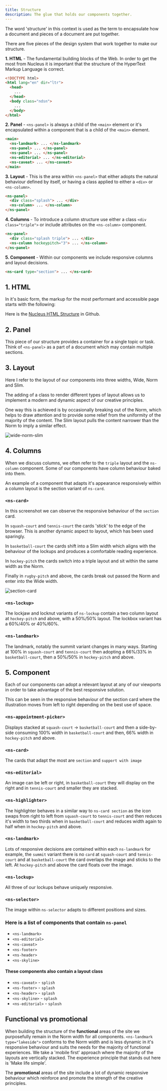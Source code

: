 ```yaml
---
title: Structure
description: The glue that holds our components together.
---
```


The word 'structure' in this context is used as the term to encapsulate how a document and pieces of a document are put together.

There are five pieces of the design system that work together to make our structure.

**1. HTML** - The fundamental building blocks of the Web. In order to get the most from Nucleus it is important that the structure of the HyperText Markup Language is correct.

```html
<!DOCTYPE html>
<html lang="en" dir="ltr">
  <head>
    ...
  </head>
  <body class="ndsn">
    ...
  </body>
</html>
```

**2. Panel** - `<ns-panel>` is always a child of the `<main>` element or it's encapsulated within a component that is a child of the `<main>` element.

```html
<main>
  <ns-landmark> ... </ns-landmark>
  <ns-panel> ... </ns-panel>
  <ns-panel> ... </ns-panel>
  <ns-editorial> ... </ns-editorial>
  <ns-caveat> ... </ns-caveat>
</main>
```

**3. Layout** - This is the area within `<ns-panel>` that either adopts the natural behaviour defined by itself, or having a class applied to either a `<div>` or `<ns-column>`.

```html
<ns-panel>
  <div class="splash"> ... </div>
  <ns-column> ... </ns-column>
</ns-panel>
```

**4. Columns** - To introduce a column structure use either a class `<div class="triple">` or include attributes on the `<ns-column>` component.

```html
<ns-panel>
  <div class="splash triple"> ... </div>
  <ns-column hockeypitch="3"> ... </ns-column>
</ns-panel>
```

**5. Component** - Within our components we include responsive columns and layout decisions.

```html
<ns-card type="section"> ... </ns-card>
```

## 1. HTML

In it's basic form, the markup for the most performant and accessible page starts with the following:

Here is the [Nucleus HTML Structure](https://github.com/ConnectedHomes/nucleus/issues/1055#issue-555478278) in Github.

## 2. Panel

This piece of our structure provides a container for a single topic or task. Think of `<ns-panel>` as a part of a document which may contain multiple sections.

## 3. Layout

Here I refer to the layout of our components into three widths, Wide, Norm and Slim.

The adding of a class to render different types of layout allows us to implement a modern and dynamic aspect of our creative principles.

One way this is achieved is by occasionally breaking out of the Norm, which helps to draw attention and to provide some relief from the uniformity of the majority of the content. The Slim layout pulls the content narrower than the Norm to imply a similar effect.

![wide-norm-slim](https://user-images.githubusercontent.com/28779/96426858-b9fda680-11f5-11eb-88f0-4e2039ca5376.png)

## 4. Columns

When we discuss columns, we often refer to the `triple` layout and the `ns-column` component. Some of our components have column behaviour baked into them.

An example of a component that adapts it's appearance responsively within a column layout is the section variant of `ns-card`.

### `<ns-card>`

In this screenshot we can observe the responsive behaviour of the `section` card.

In `squash-court` and `tennis-court` the cards 'stick' to the edge of the browser. This is another dynamic aspect to layout, which has been used sparingly.

In `basketball-court` the cards shift into a Slim width which aligns with the behaviour of the lockups and produces a comfortable reading experience.

In `hockey-pitch` the cards switch into a triple layout and sit within the same width as the Norm.

Finally in `rugby-pitch` and above, the cards break out passed the Norm and enter into the Wide width.

![section-card](https://user-images.githubusercontent.com/28779/95886913-1a649200-0d77-11eb-8c75-c9f9686607cc.png)

### `<ns-lockup>`

The lockjaw and locknut variants of `ns-lockup` contain a two column layout at `hockey-pitch` and above, with a 50%/50% layout. The lockbox variant has a 60%/40% or 40%/60%.

### `<ns-landmark>`

The landmark, notably the summit variant changes in many ways. Starting at 100% in `squash-court` and `tennis-court` then adopting a 66%/33% in `basketball-court`, then a 50%/50% in `hockey-pitch` and above.

## 5. Component

Each of our components can adopt a relevant layout at any of our viewports in order to take advantage of the best responsive solution.

This can be seen in the responsive behaviour of the section card where the illustration moves from left to right depending on the best use of space.


### `<ns-appointment-picker>`

Displays stacked at `squash-court` -> `basketball-court` and then a side-by-side consuming 100% width in `basketball-court` and then, 66% width in `hockey-pitch` and above.

### `<ns-card>`

The cards that adapt the most are `section` and `support with image`

### `<ns-editorial>`

An image can be left or right, in `basketball-court` they will display on the right and in `tennis-court` and smaller they are stacked.

### `<ns-highlighter>`

The highlighter behaves in a similar way to `ns-card section` as the icon swaps from right to left from `squash-court` to `tennis-court` and then reduces it's width to two thirds when in `basketball-court` and reduces width again to half when in `hockey-pitch` and above.

### `<ns-landmark>`

Lots of responsive decisions are contained within each `ns-landmark` for example, the `summit` variant there is no `card` at `squash-court` and `tennis-court` and at `basketball-court` the card overlaps the image and sticks to 
the left. At `hockey-pitch` and above the card floats over the image.

### `<ns-lockup>`

All three of our lockups behave uniquely responsive.

### `<ns-selector>`

The image within `ns-selector` adapts to different positions and sizes.

### Here is a list of components that contain `ns-panel`

- `<ns-landmark>`
- `<ns-editorial>`
- `<ns-caveat>`
- `<ns-footer>`
- `<ns-header>`
- `<ns-skyline>`

#### These components also contain a layout class

- `<ns-caveat>` - `splish`
- `<ns-footer>` - `splash`
- `<ns-header>` - `splash`
- `<ns-skyline>` - `splash`
- `<ns-editorial>` - `splosh`

## Functional vs promotional

When building the structure of the **functional** areas of the site we purposefully remain in the Norm width for all components. `<ns-landmark type="lakeside">` conforms to the Norm width and is less dynamic in it's responsive behaviour and suits the needs for the majority of functional experiences. We take a 'mobile first' approach where the majority of the layouts are vertically stacked. The experience principle that stands out here is 'Make life simple'.

The **promotional** areas of the site include a lot of dynamic responsive behaviour which reinforce and promote the strength of the creative principles.
